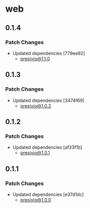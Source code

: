 # web

## 0.1.4

### Patch Changes

- Updated dependencies [779ee92]
  - presivio@1.1.0

## 0.1.3

### Patch Changes

- Updated dependencies [3474f69]
  - presivio@1.0.2

## 0.1.2

### Patch Changes

- Updated dependencies [af33f1b]
  - presivio@1.0.1

## 0.1.1

### Patch Changes

- Updated dependencies [e37d1dc]
  - presivio@1.0.0
